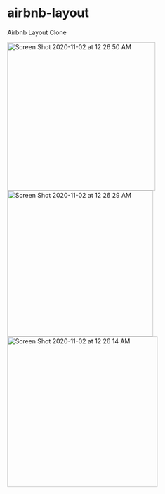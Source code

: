 # airbnb-layout
Airbnb Layout Clone

<img width="337" alt="Screen Shot 2020-11-02 at 12 26 50 AM" src="https://user-images.githubusercontent.com/43775935/97836531-21116580-1ca2-11eb-8c34-783e4557a0bb.png">
<img width="332" alt="Screen Shot 2020-11-02 at 12 26 29 AM" src="https://user-images.githubusercontent.com/43775935/97836535-253d8300-1ca2-11eb-8798-68025bafbd99.png">
<img width="342" alt="Screen Shot 2020-11-02 at 12 26 14 AM" src="https://user-images.githubusercontent.com/43775935/97836543-28387380-1ca2-11eb-8500-960d7a844d81.png">


